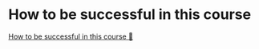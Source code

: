 # How to be successful in this course

[How to be successful in this course 🔗](https://www.coursera.org/learn/introduction-to-networking-and-Cloud-computing/supplement/ty9GM/how-to-be-successful-in-this-course)
